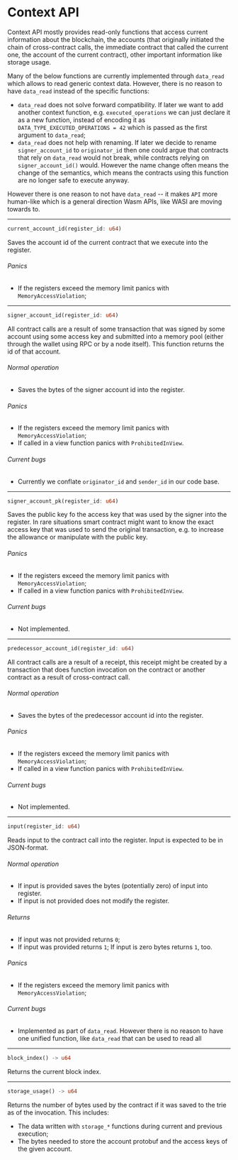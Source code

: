 # Context API

Context API mostly provides read-only functions that access current information about the blockchain, the accounts
(that originally initiated the chain of cross-contract calls, the immediate contract that called the current one, the account of the current contract),
other important information like storage usage.

Many of the below functions are currently implemented through `data_read` which allows to read generic context data.
However, there is no reason to have `data_read` instead of the specific functions:

- `data_read` does not solve forward compatibility. If later we want to add another context function, e.g. `executed_operations`
  we can just declare it as a new function, instead of encoding it as `DATA_TYPE_EXECUTED_OPERATIONS = 42` which is passed
  as the first argument to `data_read`;
- `data_read` does not help with renaming. If later we decide to rename `signer_account_id` to `originator_id` then one could
  argue that contracts that rely on `data_read` would not break, while contracts relying on `signer_account_id()` would. However
  the name change often means the change of the semantics, which means the contracts using this function are no longer safe to
  execute anyway.

However there is one reason to not have `data_read` -- it makes `API` more human-like which is a general direction Wasm APIs, like WASI are moving towards to.

---

```rust
current_account_id(register_id: u64)
```

Saves the account id of the current contract that we execute into the register.

###### Panics

- If the registers exceed the memory limit panics with `MemoryAccessViolation`;

---

```rust
signer_account_id(register_id: u64)
```

All contract calls are a result of some transaction that was signed by some account using
some access key and submitted into a memory pool (either through the wallet using RPC or by a node itself). This function returns the id of that account.

###### Normal operation

- Saves the bytes of the signer account id into the register.

###### Panics

- If the registers exceed the memory limit panics with `MemoryAccessViolation`;
- If called in a view function panics with `ProhibitedInView`.

###### Current bugs

- Currently we conflate `originator_id` and `sender_id` in our code base.

---

```rust
signer_account_pk(register_id: u64)
```

Saves the public key fo the access key that was used by the signer into the register.
In rare situations smart contract might want to know the exact access key that was used to send the original transaction,
e.g. to increase the allowance or manipulate with the public key.

###### Panics

- If the registers exceed the memory limit panics with `MemoryAccessViolation`;
- If called in a view function panics with `ProhibitedInView`.

###### Current bugs

- Not implemented.

---

```rust
predecessor_account_id(register_id: u64)
```

All contract calls are a result of a receipt, this receipt might be created by a transaction
that does function invocation on the contract or another contract as a result of cross-contract call.

###### Normal operation

- Saves the bytes of the predecessor account id into the register.

###### Panics

- If the registers exceed the memory limit panics with `MemoryAccessViolation`;
- If called in a view function panics with `ProhibitedInView`.

###### Current bugs

- Not implemented.

---

```rust
input(register_id: u64)
```

Reads input to the contract call into the register. Input is expected to be in JSON-format.

###### Normal operation

- If input is provided saves the bytes (potentially zero) of input into register.
- If input is not provided does not modify the register.

###### Returns

- If input was not provided returns `0`;
- If input was provided returns `1`; If input is zero bytes returns `1`, too.

###### Panics

- If the registers exceed the memory limit panics with `MemoryAccessViolation`;

###### Current bugs

- Implemented as part of `data_read`. However there is no reason to have one unified function, like `data_read` that can
  be used to read all

---

```rust
block_index() -> u64
```

Returns the current block index.

---

```rust
storage_usage() -> u64
```

Returns the number of bytes used by the contract if it was saved to the trie as of the
invocation. This includes:

- The data written with `storage_*` functions during current and previous execution;
- The bytes needed to store the account protobuf and the access keys of the given account.
